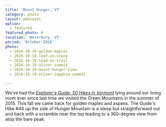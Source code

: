 ```yaml
---
title: 'Mount Hunger, VT'
category: photo
layout: photoset
option:
  - featured
featured_photo: 4
location: 'Waterbury, VT'
period: 'October 2016'
photo:
  - 2016-10-19-golden-maples
  - 2016-10-19-leaf-on-stone
  - 2016-10-19-toad-on-trail
  - 2016-10-19-oliver-summit
  - 2016-10-19-mount-hunger-view
  - 2016-10-19-oliver-sapphie-summit

---
```

We've had the [*Explorer's Guide: 50 Hikes in Vermont*](http://books.wwnorton.com/books/Explorers-Guide-50-Hikes-in-Vermont/) lying around our living room ever since last time we visited the Green Mountains in the summer of 2015. This fall we came back for golden maples and aspens. The Guide's Hike #44 up the side of Hunger Mountain is a steep but straightforward out and back with a scramble near the top leading to a 360-degree view from atop the bare peak.
